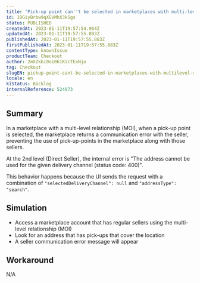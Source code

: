 ```yaml
---
title: 'Pick-up point can''t be selected in marketplaces with multi-level sellers'
id: 1DGiyBrbw9qXGVMhX3k5gs
status: PUBLISHED
createdAt: 2023-01-11T19:57:54.964Z
updatedAt: 2023-01-11T19:57:55.883Z
publishedAt: 2023-01-11T19:57:55.883Z
firstPublishedAt: 2023-01-11T19:57:55.883Z
contentType: knownIssue
productTeam: Checkout
author: 2mXZkbi0oi061KicTExNjo
tag: Checkout
slugEN: pickup-point-cant-be-selected-in-marketplaces-with-multilevel-sellers
locale: en
kiStatus: Backlog
internalReference: 524073
---
```


## Summary


In a marketplace with a multi-level relationship (MOI), when a pick-up point is selected, the marketplace returns a communication error with the seller, preventing the use of pick-up-points in the marketplace along with those sellers.

At the 2nd level (Direct Seller), the internal error is "The address cannot be used for the given delivery channel (status code: 400)".

This behavior happens because the UI sends the request with a combination of `"selectedDeliveryChannel": null` and `"addressType": "search"`.


##

## Simulation



- Access a marketplace account that has regular sellers using the multi-level relationship (MOI)
- Look for an address that has pick-ups that cover the location
- A seller communication error message will appear


##

## Workaround


N/A




